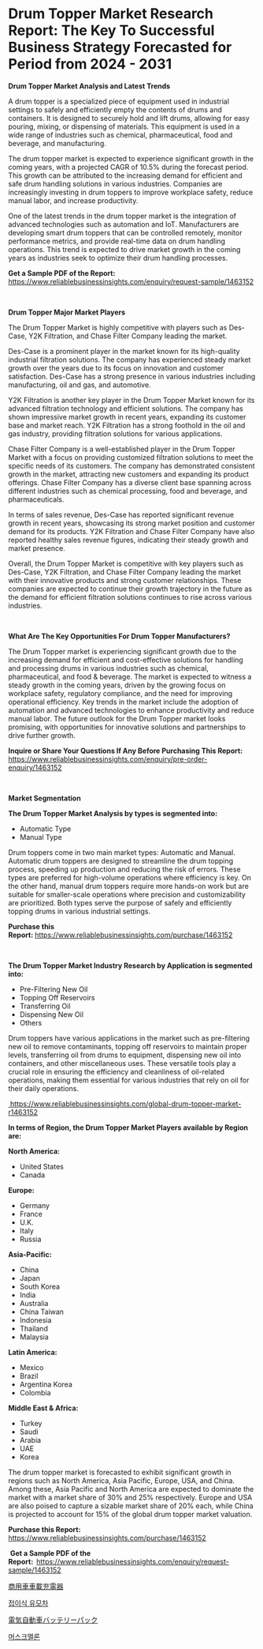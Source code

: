 <p><h1>Drum Topper Market Research Report: The Key To Successful Business Strategy Forecasted for Period from 2024 - 2031</h1></p><p><strong>Drum Topper Market Analysis and Latest Trends</strong></p>
<p><p>A drum topper is a specialized piece of equipment used in industrial settings to safely and efficiently empty the contents of drums and containers. It is designed to securely hold and lift drums, allowing for easy pouring, mixing, or dispensing of materials. This equipment is used in a wide range of industries such as chemical, pharmaceutical, food and beverage, and manufacturing.</p><p>The drum topper market is expected to experience significant growth in the coming years, with a projected CAGR of 10.5% during the forecast period. This growth can be attributed to the increasing demand for efficient and safe drum handling solutions in various industries. Companies are increasingly investing in drum toppers to improve workplace safety, reduce manual labor, and increase productivity.</p><p>One of the latest trends in the drum topper market is the integration of advanced technologies such as automation and IoT. Manufacturers are developing smart drum toppers that can be controlled remotely, monitor performance metrics, and provide real-time data on drum handling operations. This trend is expected to drive market growth in the coming years as industries seek to optimize their drum handling processes.</p></p>
<p><strong>Get a Sample PDF of the Report:&nbsp;</strong> <a href="https://www.reliablebusinessinsights.com/enquiry/request-sample/1463152">https://www.reliablebusinessinsights.com/enquiry/request-sample/1463152</a></p>
<p>&nbsp;</p>
<p><strong>Drum Topper Major Market Players</strong></p>
<p><p>The Drum Topper Market is highly competitive with players such as Des-Case, Y2K Filtration, and Chase Filter Company leading the market. </p><p>Des-Case is a prominent player in the market known for its high-quality industrial filtration solutions. The company has experienced steady market growth over the years due to its focus on innovation and customer satisfaction. Des-Case has a strong presence in various industries including manufacturing, oil and gas, and automotive.</p><p>Y2K Filtration is another key player in the Drum Topper Market known for its advanced filtration technology and efficient solutions. The company has shown impressive market growth in recent years, expanding its customer base and market reach. Y2K Filtration has a strong foothold in the oil and gas industry, providing filtration solutions for various applications.</p><p>Chase Filter Company is a well-established player in the Drum Topper Market with a focus on providing customized filtration solutions to meet the specific needs of its customers. The company has demonstrated consistent growth in the market, attracting new customers and expanding its product offerings. Chase Filter Company has a diverse client base spanning across different industries such as chemical processing, food and beverage, and pharmaceuticals.</p><p>In terms of sales revenue, Des-Case has reported significant revenue growth in recent years, showcasing its strong market position and customer demand for its products. Y2K Filtration and Chase Filter Company have also reported healthy sales revenue figures, indicating their steady growth and market presence.</p><p>Overall, the Drum Topper Market is competitive with key players such as Des-Case, Y2K Filtration, and Chase Filter Company leading the market with their innovative products and strong customer relationships. These companies are expected to continue their growth trajectory in the future as the demand for efficient filtration solutions continues to rise across various industries.</p></p>
<p>&nbsp;</p>
<p><strong>What Are The Key Opportunities For Drum Topper Manufacturers?</strong></p>
<p><p>The Drum Topper market is experiencing significant growth due to the increasing demand for efficient and cost-effective solutions for handling and processing drums in various industries such as chemical, pharmaceutical, and food & beverage. The market is expected to witness a steady growth in the coming years, driven by the growing focus on workplace safety, regulatory compliance, and the need for improving operational efficiency. Key trends in the market include the adoption of automation and advanced technologies to enhance productivity and reduce manual labor. The future outlook for the Drum Topper market looks promising, with opportunities for innovative solutions and partnerships to drive further growth.</p></p>
<p><strong>Inquire or Share Your Questions If Any Before Purchasing This Report:</strong> <a href="https://www.reliablebusinessinsights.com/enquiry/pre-order-enquiry/1463152">https://www.reliablebusinessinsights.com/enquiry/pre-order-enquiry/1463152</a></p>
<p>&nbsp;</p>
<p><strong>Market Segmentation</strong></p>
<p><strong>The Drum Topper Market Analysis by types is segmented into:</strong></p>
<p><ul><li>Automatic Type</li><li>Manual Type</li></ul></p>
<p><p>Drum toppers come in two main market types: Automatic and Manual. Automatic drum toppers are designed to streamline the drum topping process, speeding up production and reducing the risk of errors. These types are preferred for high-volume operations where efficiency is key. On the other hand, manual drum toppers require more hands-on work but are suitable for smaller-scale operations where precision and customizability are prioritized. Both types serve the purpose of safely and efficiently topping drums in various industrial settings.</p></p>
<p><strong>Purchase this Report:&nbsp;</strong><a href="https://www.reliablebusinessinsights.com/purchase/1463152">https://www.reliablebusinessinsights.com/purchase/1463152</a></p>
<p>&nbsp;</p>
<p><strong>The Drum Topper Market Industry Research by Application is segmented into:</strong></p>
<p><ul><li>Pre-Filtering New Oil</li><li>Topping Off Reservoirs</li><li>Transferring Oil</li><li>Dispensing New Oil</li><li>Others</li></ul></p>
<p><p>Drum toppers have various applications in the market such as pre-filtering new oil to remove contaminants, topping off reservoirs to maintain proper levels, transferring oil from drums to equipment, dispensing new oil into containers, and other miscellaneous uses. These versatile tools play a crucial role in ensuring the efficiency and cleanliness of oil-related operations, making them essential for various industries that rely on oil for their daily operations.</p></p>
<p><a href="https://www.reliablebusinessinsights.com/global-drum-topper-market-r1463152">&nbsp;https://www.reliablebusinessinsights.com/global-drum-topper-market-r1463152</a></p>
<p><strong>In terms of Region, the Drum Topper Market Players available by Region are:</strong></p>
<p>
    <p> <strong> North America: </strong>
        <ul>
            <li>United States</li>
            <li>Canada</li>
        </ul>
        </p> 
    <p> <strong> Europe: </strong>
        <ul>
            <li>Germany</li>
            <li>France</li>
            <li>U.K.</li>
            <li>Italy</li>
            <li>Russia</li>
        </ul>
        </p> 
    <p> <strong> Asia-Pacific: </strong>
        <ul>
            <li>China</li>
            <li>Japan</li>
            <li>South Korea</li>
            <li>India</li>
            <li>Australia</li>
            <li>China Taiwan</li>
            <li>Indonesia</li>
            <li>Thailand</li>
            <li>Malaysia</li>
        </ul>
        </p> 
    <p> <strong> Latin America: </strong>
        <ul>
            <li>Mexico</li>
            <li>Brazil</li>
            <li>Argentina Korea</li>
            <li>Colombia</li>
        </ul>
        </p> 
    <p> <strong> Middle East & Africa: </strong>
        <ul>
            <li>Turkey</li>
            <li>Saudi</li>
            <li>Arabia</li>
            <li>UAE</li>
            <li>Korea</li>
        </ul>
    </p>
    </p>
<p><p>The drum topper market is forecasted to exhibit significant growth in regions such as North America, Asia Pacific, Europe, USA, and China. Among these, Asia Pacific and North America are expected to dominate the market with a market share of 30% and 25% respectively. Europe and USA are also poised to capture a sizable market share of 20% each, while China is projected to account for 15% of the global drum topper market valuation.</p></p>
<p><strong>Purchase this Report: </strong><a href="https://www.reliablebusinessinsights.com/purchase/1463152">https://www.reliablebusinessinsights.com/purchase/1463152</a></p>
<p>&nbsp;<strong>Get a Sample PDF of the Report:&nbsp;&nbsp;</strong><a href="https://www.reliablebusinessinsights.com/enquiry/request-sample/1463152">https://www.reliablebusinessinsights.com/enquiry/request-sample/1463152</a></p>
<p><strong></strong></p>
<p><p><a href="https://medium.com/@kamdeall7845/%E5%95%86%E7%94%A8%E8%BB%8A%E8%BC%89%E5%85%85%E9%9B%BB%E5%99%A8%E7%94%A3%E6%A5%AD%E3%81%AE%E6%B4%9E%E5%AF%9F-2031%E5%B9%B4%E3%81%BE%E3%81%A7%E3%81%AE%E5%B8%82%E5%A0%B4%E8%B2%A1%E5%8B%99%E7%8A%B6%E6%B3%81-%E5%B8%82%E5%A0%B4%E8%A6%8F%E6%A8%A1-%E5%8F%8E%E7%9B%8A%E5%88%86%E6%9E%90-4f08ca10a80e">商用車車載充電器</a></p><p><a href="https://medium.com/@flower89678/%EC%84%B8%EA%B3%84-%EC%A0%91%EC%9D%B4%EC%8B%9D-%EC%9C%A0%EB%AA%A8%EC%B0%A8-%EC%82%B0%EC%97%85-%EC%9C%A0%ED%98%95-%EC%9D%91%EC%9A%A9-%EB%B6%84%EC%95%BC-%EC%8B%9C%EC%9E%A5-%EC%B0%B8%EA%B0%80%EC%9E%90-%EC%A7%80%EC%97%AD-%EC%84%B1%EC%9E%A5-%EB%B6%84%EC%84%9D-%EB%B0%8F-%EB%AF%B8%EB%9E%98-%EC%8B%9C%EB%82%98%EB%A6%AC%EC%98%A4-2024-2031-434eac4d7941">접이식 유모차</a></p><p><a href="https://medium.com/@hazelnutt83/%E4%B8%96%E7%95%8C%E7%9A%84%E3%81%AA%E9%9B%BB%E6%B0%97%E8%87%AA%E5%8B%95%E8%BB%8A%E3%83%90%E3%83%83%E3%83%86%E3%83%AA%E3%83%BC%E3%83%91%E3%83%83%E3%82%AF%E5%B8%82%E5%A0%B4%E3%81%AE%E5%8C%85%E6%8B%AC%E7%9A%84%E3%81%AA%E5%88%86%E6%9E%90-%E6%88%90%E9%95%B7%E3%83%88%E3%83%AC%E3%83%B3%E3%83%89%E3%81%A8%E5%B8%82%E5%A0%B4%E4%BA%88%E6%B8%AC-2024%E5%B9%B4-2031%E5%B9%B4-3aad46ec5a99">電気自動車バッテリーパック</a></p><p><a href="https://medium.com/@mehereenadusoye/%EA%B8%80%EB%A1%9C%EB%B2%8C-%ED%82%A4%EC%9C%84-%EC%8B%9C%EC%9E%A5-%EA%B7%9C%EB%AA%A8%EB%8A%94-%EC%97%B0%ED%8F%89%EA%B7%A0-%EC%9D%98-cagr%EC%97%90-%EB%8F%84%EB%8B%AC%ED%95%A0-%EA%B2%83%EC%9C%BC%EB%A1%9C-%EC%98%88%EC%83%81%EB%90%98%EB%A9%B0-%EC%9D%B4-%EB%B3%B4%EA%B3%A0%EC%84%9C%EB%8A%94-%EC%8B%9C%EC%9E%A5-%EC%84%B1%EC%9E%A5-%ED%8A%B8%EB%A0%8C%EB%93%9C-%EA%B8%B0%ED%9A%8C-%EB%B0%8F-2024%EB%85%84%EB%B6%80%ED%84%B0-2031%EB%85%84%EA%B9%8C%EC%A7%80%EC%9D%98-%EC%98%88%EC%B8%A1%EC%9D%84-%EB%8B%A4%EB%A3%B9%EB%8B%88%EB%8B%A4-3b343c0d6b95">머스크멜론</a></p></p>